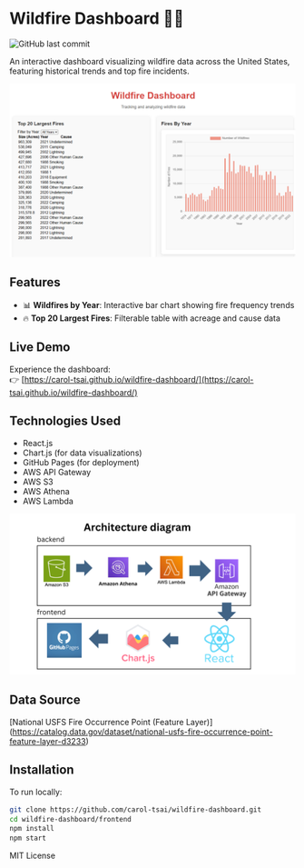 # Wildfire Dashboard 🌲🔥

![GitHub last commit](https://img.shields.io/github/last-commit/carol-tsai/wildfire-dashboard)

An interactive dashboard visualizing wildfire data across the United States, featuring historical trends and top fire incidents.

![Dashboard Screenshot](./assets/screenshot.png)  

## Features

- 📊 **Wildfires by Year**: Interactive bar chart showing fire frequency trends
- 🔥 **Top 20 Largest Fires**: Filterable table with acreage and cause data

## Live Demo

Experience the dashboard:  
👉 [https://carol-tsai.github.io/wildfire-dashboard/](https://carol-tsai.github.io/wildfire-dashboard/)

## Technologies Used

- React.js
- Chart.js (for data visualizations)
- GitHub Pages (for deployment)
- AWS API Gateway 
- AWS S3 
- AWS Athena 
- AWS Lambda 

![Architecture Diagram](./assets/architecture-diagram.png)  

## Data Source
[National USFS Fire Occurrence Point (Feature Layer)] (https://catalog.data.gov/dataset/national-usfs-fire-occurrence-point-feature-layer-d3233)

## Installation

To run locally:

```bash
git clone https://github.com/carol-tsai/wildfire-dashboard.git
cd wildfire-dashboard/frontend
npm install
npm start
```
MIT License